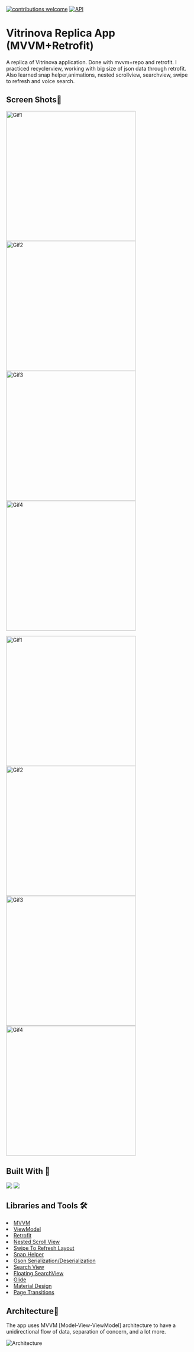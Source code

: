 <a href="https://github.com/CanerGures/TokenFT-DemoApplication/pulls"><img src="https://img.shields.io/badge/contributions-welcome-brightgreen.svg?style=flat" alt="contributions welcome" /></a>
<a href="https://android-arsenal.com/api?level=21"><img src="https://img.shields.io/badge/API-21%2B-brightgreen.svg?style=flat" alt="API" /></a>

# Vitrinova Replica App (MVVM+Retrofit)

A replica of Vitrinova application. Done with mvvm+repo and retrofit. I practiced recyclerview, working with big size of json data through retrofit. Also learned snap helper,animations, nested scrollview, searchview, swipe to refresh and voice search.

## Screen Shots📱
<p><img height= "350" src="https://media.giphy.com/media/NV9k8uZAhtSC3vTGiW/giphy.gif" alt="Gif1" />
<img height= "350" src="https://media.giphy.com/media/wfiUvUIR3rOH8TZdPt/giphy.gif" alt="Gif2" />
<img height= "350" src="https://media.giphy.com/media/bNsK9dGpIbtB4pyG3K/giphy.gif" alt="Gif3" />
<img height= "350" src="https://media.giphy.com/media/itjwPnxrIIcLuvXbQh/giphy.gif" alt="Gif4" /></p>

<p><img height= "350" src="https://media.giphy.com/media/q9lBGC8XgSpdcoaZYY/giphy.gif" alt="Gif1" />
<img height= "350" src="https://media.giphy.com/media/BHybCYuKVtXOLwCcuQ/giphy.gif" alt="Gif2" />
<img height= "350" src="https://media.giphy.com/media/5swfG68Y97TBnecGyR/giphy.gif" alt="Gif3" />
<img height= "350" src="https://i.imgur.com/R2zA6SZ.jpg" alt="Gif4" /></p>

## Built With 🚧
<code><img src="https://www.vectorlogo.zone/logos/kotlinlang/kotlinlang-ar21.svg"></code>
<code><img src="https://www.vectorlogo.zone/logos/android/android-ar21.svg"></code>

## Libraries and Tools 🛠

<li><a href="https://developer.android.com/jetpack/guide">MVVM</a></li>
<li><a href="https://developer.android.com/topic/libraries/architecture/viewmodel">ViewModel</a></li>
<li><a href="https://square.github.io/retrofit/">Retrofit</a></li>
<li><a href="https://developer.android.com/reference/androidx/core/widget/NestedScrollView">Nested Scroll View</a></li>
<li><a href="https://developer.android.com/jetpack/androidx/releases/swiperefreshlayout">Swipe To Refresh Layout</a></li>
<li><a href="https://developer.android.com/reference/androidx/recyclerview/widget/SnapHelper">Snap Helper</a></li>
<li><a href="https://github.com/google/gson">Gson Serialization/Deserialization</a></li>
<li><a href="https://developer.android.com/reference/android/widget/SearchView">Search View</a></li>
<li><a href="https://github.com/arimorty/floatingsearchview">Floating SearchView</a></li>
<li><a href="https://github.com/bumptech/glide">Glide</a></li>
<li><a href="https://material.io/design">Material Design</a></li>
<li><a href="https://developer.android.com/training/transitions">Page Transitions</a></li>

## Architecture📃
The app uses MVVM [Model-View-ViewModel] architecture to have a unidirectional flow of data, separation of concern, and a lot more.

![Architecture](https://developer.android.com/topic/libraries/architecture/images/final-architecture.png)
